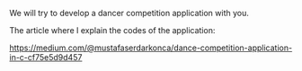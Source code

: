 We will try to develop a dancer competition application with you.

The article where I explain the codes of the application:

https://medium.com/@mustafaserdarkonca/dance-competition-application-in-c-cf75e5d9d457
